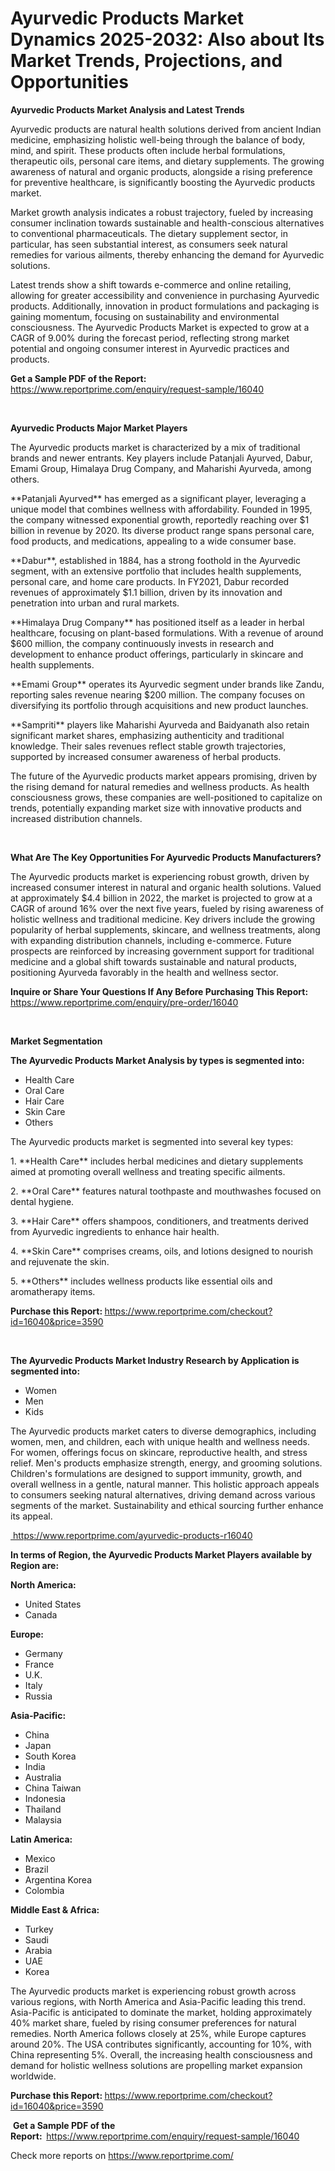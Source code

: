 <p><h1>Ayurvedic Products Market Dynamics 2025-2032: Also about Its Market Trends, Projections, and Opportunities</h1></p><p><strong>Ayurvedic Products Market Analysis and Latest Trends</strong></p>
<p><p>Ayurvedic products are natural health solutions derived from ancient Indian medicine, emphasizing holistic well-being through the balance of body, mind, and spirit. These products often include herbal formulations, therapeutic oils, personal care items, and dietary supplements. The growing awareness of natural and organic products, alongside a rising preference for preventive healthcare, is significantly boosting the Ayurvedic products market. </p><p>Market growth analysis indicates a robust trajectory, fueled by increasing consumer inclination towards sustainable and health-conscious alternatives to conventional pharmaceuticals. The dietary supplement sector, in particular, has seen substantial interest, as consumers seek natural remedies for various ailments, thereby enhancing the demand for Ayurvedic solutions. </p><p>Latest trends show a shift towards e-commerce and online retailing, allowing for greater accessibility and convenience in purchasing Ayurvedic products. Additionally, innovation in product formulations and packaging is gaining momentum, focusing on sustainability and environmental consciousness. The Ayurvedic Products Market is expected to grow at a CAGR of 9.00% during the forecast period, reflecting strong market potential and ongoing consumer interest in Ayurvedic practices and products.</p></p>
<p><strong>Get a Sample PDF of the Report:&nbsp;</strong> <a href="https://www.reportprime.com/enquiry/request-sample/16040?utm_campaign=3056&utm_medium=2&utm_source=Github&utm_content=ia&utm_term=20032025&utm_id=ayurvedic-products">https://www.reportprime.com/enquiry/request-sample/16040</a></p>
<p>&nbsp;</p>
<p><strong>Ayurvedic Products Major Market Players</strong></p>
<p><p>The Ayurvedic products market is characterized by a mix of traditional brands and newer entrants. Key players include Patanjali Ayurved, Dabur, Emami Group, Himalaya Drug Company, and Maharishi Ayurveda, among others. </p><p>**Patanjali Ayurved** has emerged as a significant player, leveraging a unique model that combines wellness with affordability. Founded in 1995, the company witnessed exponential growth, reportedly reaching over $1 billion in revenue by 2020. Its diverse product range spans personal care, food products, and medications, appealing to a wide consumer base.</p><p>**Dabur**, established in 1884, has a strong foothold in the Ayurvedic segment, with an extensive portfolio that includes health supplements, personal care, and home care products. In FY2021, Dabur recorded revenues of approximately $1.1 billion, driven by its innovation and penetration into urban and rural markets.</p><p>**Himalaya Drug Company** has positioned itself as a leader in herbal healthcare, focusing on plant-based formulations. With a revenue of around $600 million, the company continuously invests in research and development to enhance product offerings, particularly in skincare and health supplements.</p><p>**Emami Group** operates its Ayurvedic segment under brands like Zandu, reporting sales revenue nearing $200 million. The company focuses on diversifying its portfolio through acquisitions and new product launches.</p><p>**Sampriti** players like Maharishi Ayurveda and Baidyanath also retain significant market shares, emphasizing authenticity and traditional knowledge. Their sales revenues reflect stable growth trajectories, supported by increased consumer awareness of herbal products.</p><p>The future of the Ayurvedic products market appears promising, driven by the rising demand for natural remedies and wellness products. As health consciousness grows, these companies are well-positioned to capitalize on trends, potentially expanding market size with innovative products and increased distribution channels.</p></p>
<p>&nbsp;</p>
<p><strong>What Are The Key Opportunities For Ayurvedic Products Manufacturers?</strong></p>
<p><p>The Ayurvedic products market is experiencing robust growth, driven by increased consumer interest in natural and organic health solutions. Valued at approximately $4.4 billion in 2022, the market is projected to grow at a CAGR of around 16% over the next five years, fueled by rising awareness of holistic wellness and traditional medicine. Key drivers include the growing popularity of herbal supplements, skincare, and wellness treatments, along with expanding distribution channels, including e-commerce. Future prospects are reinforced by increasing government support for traditional medicine and a global shift towards sustainable and natural products, positioning Ayurveda favorably in the health and wellness sector.</p></p>
<p><strong>Inquire or Share Your Questions If Any Before Purchasing This Report:</strong> <a href="https://www.reportprime.com/enquiry/pre-order/16040?utm_campaign=3056&utm_medium=2&utm_source=Github&utm_content=ia&utm_term=20032025&utm_id=ayurvedic-products">https://www.reportprime.com/enquiry/pre-order/16040</a></p>
<p>&nbsp;</p>
<p><strong>Market Segmentation</strong></p>
<p><strong>The Ayurvedic Products Market Analysis by types is segmented into:</strong></p>
<p><ul><li>Health Care</li><li>Oral Care</li><li>Hair Care</li><li>Skin Care</li><li>Others</li></ul></p>
<p><p>The Ayurvedic products market is segmented into several key types: </p><p>1. **Health Care** includes herbal medicines and dietary supplements aimed at promoting overall wellness and treating specific ailments. </p><p>2. **Oral Care** features natural toothpaste and mouthwashes focused on dental hygiene. </p><p>3. **Hair Care** offers shampoos, conditioners, and treatments derived from Ayurvedic ingredients to enhance hair health. </p><p>4. **Skin Care** comprises creams, oils, and lotions designed to nourish and rejuvenate the skin. </p><p>5. **Others** includes wellness products like essential oils and aromatherapy items.</p></p>
<p><strong>Purchase this Report:&nbsp;</strong><a href="https://www.reportprime.com/checkout?id=16040&price=3590&utm_campaign=3056&utm_medium=2&utm_source=Github&utm_content=ia&utm_term=20032025&utm_id=ayurvedic-products">https://www.reportprime.com/checkout?id=16040&price=3590</a></p>
<p>&nbsp;</p>
<p><strong>The Ayurvedic Products Market Industry Research by Application is segmented into:</strong></p>
<p><ul><li>Women</li><li>Men</li><li>Kids</li></ul></p>
<p><p>The Ayurvedic products market caters to diverse demographics, including women, men, and children, each with unique health and wellness needs. For women, offerings focus on skincare, reproductive health, and stress relief. Men's products emphasize strength, energy, and grooming solutions. Children's formulations are designed to support immunity, growth, and overall wellness in a gentle, natural manner. This holistic approach appeals to consumers seeking natural alternatives, driving demand across various segments of the market. Sustainability and ethical sourcing further enhance its appeal.</p></p>
<p><a href="https://www.reportprime.com/ayurvedic-products-r16040?utm_campaign=3056&utm_medium=2&utm_source=Github&utm_content=ia&utm_term=20032025&utm_id=ayurvedic-products">&nbsp;https://www.reportprime.com/ayurvedic-products-r16040</a></p>
<p><strong>In terms of Region, the Ayurvedic Products Market Players available by Region are:</strong></p>
<p>
    <p> <strong> North America: </strong>
        <ul>
            <li>United States</li>
            <li>Canada</li>
        </ul>
        </p> 
    <p> <strong> Europe: </strong>
        <ul>
            <li>Germany</li>
            <li>France</li>
            <li>U.K.</li>
            <li>Italy</li>
            <li>Russia</li>
        </ul>
        </p> 
    <p> <strong> Asia-Pacific: </strong>
        <ul>
            <li>China</li>
            <li>Japan</li>
            <li>South Korea</li>
            <li>India</li>
            <li>Australia</li>
            <li>China Taiwan</li>
            <li>Indonesia</li>
            <li>Thailand</li>
            <li>Malaysia</li>
        </ul>
        </p> 
    <p> <strong> Latin America: </strong>
        <ul>
            <li>Mexico</li>
            <li>Brazil</li>
            <li>Argentina Korea</li>
            <li>Colombia</li>
        </ul>
        </p> 
    <p> <strong> Middle East & Africa: </strong>
        <ul>
            <li>Turkey</li>
            <li>Saudi</li>
            <li>Arabia</li>
            <li>UAE</li>
            <li>Korea</li>
        </ul>
    </p>
    </p>
<p><p>The Ayurvedic products market is experiencing robust growth across various regions, with North America and Asia-Pacific leading this trend. Asia-Pacific is anticipated to dominate the market, holding approximately 40% market share, fueled by rising consumer preferences for natural remedies. North America follows closely at 25%, while Europe captures around 20%. The USA contributes significantly, accounting for 10%, with China representing 5%. Overall, the increasing health consciousness and demand for holistic wellness solutions are propelling market expansion worldwide.</p></p>
<p><strong>Purchase this Report: </strong><a href="https://www.reportprime.com/checkout?id=16040&price=3590&utm_campaign=3056&utm_medium=2&utm_source=Github&utm_content=ia&utm_term=20032025&utm_id=ayurvedic-products">https://www.reportprime.com/checkout?id=16040&price=3590</a></p>
<p>&nbsp;<strong>Get a Sample PDF of the Report:&nbsp;&nbsp;</strong><a href="https://www.reportprime.com/enquiry/request-sample/16040?utm_campaign=3056&utm_medium=2&utm_source=Github&utm_content=ia&utm_term=20032025&utm_id=ayurvedic-products">https://www.reportprime.com/enquiry/request-sample/16040</a></p>
<p><strong></strong></p>
<p>Check more reports on <a href="https://www.reportprime.com/?utm_campaign=3056&utm_medium=2&utm_source=Github&utm_content=ia&utm_term=20032025&utm_id=ayurvedic-products">https://www.reportprime.com/</a></p>